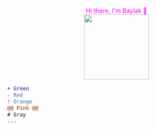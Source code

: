 <p align="center">
<font color="ff00ff">Hi there, I'm Baylak 🫡</font> </br>
<img src="https://user-images.githubusercontent.com/56039676/211144675-362918a8-b5ed-48cb-bb5e-fe5b3b02a3d1.gif" width="150" height="150"/> </br>
</p>

```diff
+ Green
- Red
! Orange
@@ Pink @@
# Gray
...
